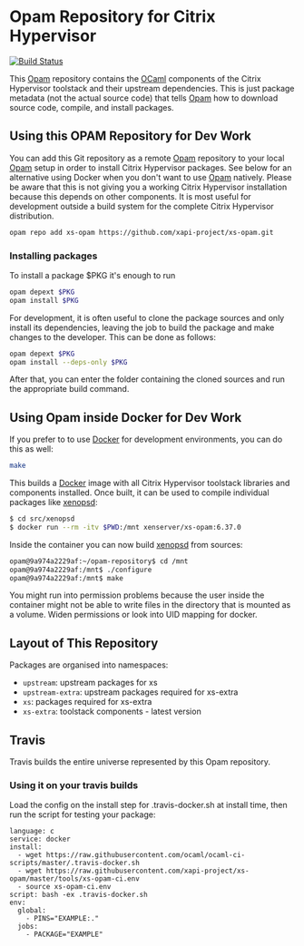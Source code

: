 # Opam Repository for Citrix Hypervisor

[![Build Status](https://travis-ci.org/xapi-project/xs-opam.svg?branch=master)](https://travis-ci.org/xapi-project/xs-opam)

This [Opam] repository contains the [OCaml] components of the Citrix
Hypervisor toolstack and their upstream dependencies. This is just
package metadata (not the actual source code) that tells [Opam] how to
download source code, compile, and install packages.

## Using this OPAM Repository for Dev Work

You can add this Git repository as a remote [Opam] repository to your
local [Opam] setup in order to install Citrix Hypervisor packages. See
below for an alternative using Docker when you don't want to use [Opam]
natively. Please be aware that this is not giving you a working Citrix
Hypervisor installation because this depends on other components. It is
most useful for development outside a build system for the complete
Citrix Hypervisor distribution.

```bash
opam repo add xs-opam https://github.com/xapi-project/xs-opam.git
```

### Installing packages

To install a package $PKG it's enough to run

```bash
opam depext $PKG
opam install $PKG
```

For development, it is often useful to clone the package sources and
only install its dependencies, leaving the job to build the package and
make changes to the developer.  This can be done as follows:

```bash
opam depext $PKG
opam install --deps-only $PKG
```

After that, you can enter the folder containing the cloned sources and
run the appropriate build command.

## Using Opam inside Docker for Dev Work

If you prefer to to use [Docker] for development environments, you can
do this as well:

```bash
make
```

This builds a [Docker] image with all Citrix Hypervisor toolstack
libraries and components installed. Once built, it can be used to
compile individual packages like [xenopsd]:


```bash
$ cd src/xenopsd
$ docker run --rm -itv $PWD:/mnt xenserver/xs-opam:6.37.0
```
Inside the container you can now build [xenopsd] from sources:

```bash
opam@9a974a2229af:~/opam-repository$ cd /mnt
opam@9a974a2229af:/mnt$ ./configure
opam@9a974a2229af:/mnt$ make
```

You might run into permission problems because the user inside the
container might not be able to write files in the directory that is
mounted as a volume. Widen permissions or look into UID mapping for
docker.

## Layout of This Repository

Packages are organised into namespaces:

* `upstream`: upstream packages for xs
* `upstream-extra`: upstream packages required for xs-extra
* `xs`: packages required for xs-extra
* `xs-extra`: toolstack components - latest version

## Travis

Travis builds the entire universe represented by this Opam repository.

[Opam]:   http://opam.ocaml.org
[OCaml]:  http:/ocaml.org
[Travis]: https://travis-ci.org/xapi-project/xs-opam
[Docker]: https://www.docker.com/
[xenopsd]: https://github.com/xapi-project/xenopsd

### Using it on your travis builds

Load the config on the install step for .travis-docker.sh at install time, then run the script for testing your package:
```
language: c
service: docker
install:
  - wget https://raw.githubusercontent.com/ocaml/ocaml-ci-scripts/master/.travis-docker.sh
  - wget https://raw.githubusercontent.com/xapi-project/xs-opam/master/tools/xs-opam-ci.env
  - source xs-opam-ci.env
script: bash -ex .travis-docker.sh
env:
  global:
    - PINS="EXAMPLE:."
  jobs:
    - PACKAGE="EXAMPLE"
```
